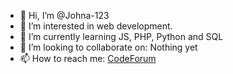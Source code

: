 - 👋 Hi, I’m @Johna-123
- 👀 I’m interested in web development.
- 🌱 I’m currently learning JS, PHP, Python and SQL
- 💞️ I’m looking to collaborate on: Nothing yet
- 📫 How to reach me: <a href="https://codeforum.org/index.php?conversations/add&to=Johna">CodeForum</a>

